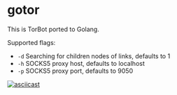# gotor

This is TorBot ported to Golang. 

Supported flags:
- `-d` Searching for children nodes of links, defaults to 1
- `-h` SOCKS5 proxy host, defaults to localhost
- `-p` SOCKS5 proxy port, defaults to 9050

[![asciicast](https://asciinema.org/a/6DdaqGdUywBD0AexurcTXzEv4.svg)](https://asciinema.org/a/6DdaqGdUywBD0AexurcTXzEv4)
